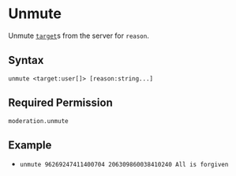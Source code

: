 # Unmute

Unmute [`target`](../../../reference/object-types.md#user)s from the server for `reason`.

## Syntax

`unmute <target:user[]> [reason:string...]`

## Required Permission

`moderation.unmute`

## Example

- `unmute 96269247411400704 206309860038410240 All is forgiven`
